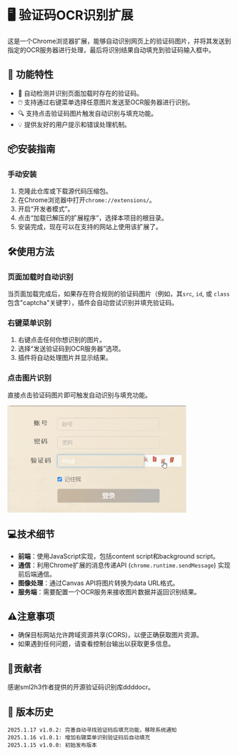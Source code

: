 # 🖥️ 验证码OCR识别扩展

这是一个Chrome浏览器扩展，能够自动识别网页上的验证码图片，并将其发送到指定的OCR服务器进行处理，最后将识别结果自动填充到验证码输入框中。

## 🚀 功能特性

- 🌟 自动检测并识别页面加载时存在的验证码。
- 🖱️ 支持通过右键菜单选择任意图片发送至OCR服务器进行识别。
- 🔍 支持点击验证码图片触发自动识别与填充功能。
- 💡 提供友好的用户提示和错误处理机制。

## 📦安装指南

### 手动安装

1. 克隆此仓库或下载源代码压缩包。
2. 在Chrome浏览器中打开`chrome://extensions/`。
3. 开启“开发者模式”。
4. 点击“加载已解压的扩展程序”，选择本项目的根目录。
5. 安装完成，现在可以在支持的网站上使用该扩展了。

## 🛠使用方法

### 页面加载时自动识别

当页面加载完成后，如果存在符合规则的验证码图片（例如，其`src`, `id`, 或 `class`包含"captcha"关键字），插件会自动尝试识别并填充验证码。

### 右键菜单识别

1. 右键点击任何你想识别的图片。
2. 选择“发送验证码到OCR服务器”选项。
3. 插件将自动处理图片并显示结果。

### 点击图片识别

直接点击验证码图片即可触发自动识别与填充功能。

![Demo GIF](./img/1.gif)

## 💻技术细节

- **前端**：使用JavaScript实现，包括content script和background script。
- **通信**：利用Chrome扩展的消息传递API (`chrome.runtime.sendMessage`) 实现前后端通信。
- **图像处理**：通过Canvas API将图片转换为data URL格式。
- **服务端**：需要配置一个OCR服务来接收图片数据并返回识别结果。

## ⚠注意事项

- 确保目标网站允许跨域资源共享(CORS)，以便正确获取图片资源。
- 如果遇到任何问题，请查看控制台输出以获取更多信息。

## 👥贡献者

感谢sml2h3作者提供的开源验证码识别库ddddocr。

## 📖 ️版本历史

```
2025.1.17 v1.0.2: 完善自动寻找验证码后填充功能，移除系统通知
2025.1.16 v1.0.1: 增加右键菜单识别验证码后自动填充
2025.1.15 v1.0.0: 初始发布版本
```
